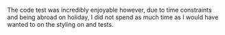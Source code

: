 The code test was incredibly enjoyable however, due to time constraints and being abroad on holiday, I did not spend as much time as I would have wanted to on the styling on and tests.
